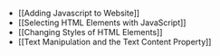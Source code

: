 - [[Adding Javascript to Website]]
- [[Selecting HTML Elements with JavaScript]]
- [[Changing Styles of HTML Elements]]
- [[Text Manipulation and the Text Content Property]]